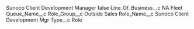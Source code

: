 <?xml version="1.0" encoding="UTF-8"?>
<CustomMetadata xmlns="http://soap.sforce.com/2006/04/metadata" xmlns:xsi="http://www.w3.org/2001/XMLSchema-instance" xmlns:xsd="http://www.w3.org/2001/XMLSchema">
    <label>Sunoco Client Development Manager</label>
    <protected>false</protected>
    <values>
        <field>Line_Of_Business__c</field>
        <value xsi:type="xsd:string">NA Fleet</value>
    </values>
    <values>
        <field>Queue_Name__c</field>
        <value xsi:nil="true"/>
    </values>
    <values>
        <field>Role_Group__c</field>
        <value xsi:type="xsd:string">Outside Sales</value>
    </values>
    <values>
        <field>Role_Name__c</field>
        <value xsi:type="xsd:string">Sunoco Client Development Mgr</value>
    </values>
    <values>
        <field>Type__c</field>
        <value xsi:type="xsd:string">Role</value>
    </values>
</CustomMetadata>
